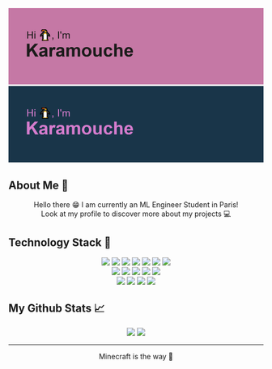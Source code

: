 [![MasterHeadLight](header-w.png)](https://github.com/Karamouche#gh-light-mode-only)
[![MasterHeadDark](header-d.png)](https://github.com/Karamouche#gh-dark-mode-only)

## About Me 🚀

<p align='center'>
Hello there 😁
I am currently an ML Engineer Student in Paris!<br />
Look at my profile to discover more about my projects 💻
</p>
 
## Technology Stack 🧳
<p align=center>
 <img src="https://img.shields.io/badge/python-3670A0?style=for-the-badge&logo=python&logoColor=ffdd54">
 <img src="https://img.shields.io/badge/react-%2320232a.svg?style=for-the-badge&logo=react&logoColor=%2361DAFB">
 <img src="https://img.shields.io/badge/javascript-%23323330.svg?style=for-the-badge&logo=javascript&logoColor=%23F7DF1E">
 <img src="https://img.shields.io/badge/java-%23ED8B00.svg?style=for-the-badge&logo=java&logoColor=white">
 <img src="https://img.shields.io/badge/php-%23777BB4.svg?style=for-the-badge&logo=php&logoColor=white">
 <img src="https://img.shields.io/badge/c-%2300599C.svg?style=for-the-badge&logo=c&logoColor=white">
 <img src="https://img.shields.io/badge/c%23-%23239120.svg?style=for-the-badge&logo=c-sharp&logoColor=white">
 <br />
 <img src="https://img.shields.io/badge/MongoDB-4EA94B?style=for-the-badge&logo=mongodb&logoColor=white">
 <img src="https://img.shields.io/badge/%F0%9F%A4%97%20Hugging%20Face-yellow?style=for-the-badge">
 <img src="https://img.shields.io/badge/mysql-%2300f.svg?style=for-the-badge&logo=mysql&logoColor=white">
 <img src="https://img.shields.io/badge/git-%23F05033.svg?style=for-the-badge&logo=git&logoColor=white">
 <img src="https://img.shields.io/badge/express.js-%23404d59.svg?style=for-the-badge&logo=express&logoColor=%2361DAFB">
 <br />
 <img src="https://img.shields.io/badge/AWS-%23FF9900.svg?style=for-the-badge&logo=amazon-aws&logoColor=black">
 <img src="https://img.shields.io/badge/terraform-%235835CC.svg?style=for-the-badge&logo=terraform&logoColor=white">
 <img src="https://img.shields.io/badge/PyTorch-%23EE4C2C.svg?style=for-the-badge&logo=PyTorch&logoColor=white">
 <img src="https://img.shields.io/badge/Visual%20Studio%20Code-0078d7.svg?style=for-the-badge&logo=visual-studio-code&logoColor=white">

</p>
 
 ## My Github Stats 📈
<p align=center>
 <img src="https://github-readme-stats.vercel.app/api?username=Karamouche&hide=prs,contribs,issues&show_icons=true&theme=cobalt&custom_title=Karamouche's%20Github%20Stats">
 <img src="https://github-readme-stats.vercel.app/api/top-langs/?username=Karamouche&show_icons=true&theme=cobalt&langs_count=4&layout=compact&hide=jupyter%20notebook">
</p>
 
<hr>
<p align="center">Minecraft is the way 👾</p>
